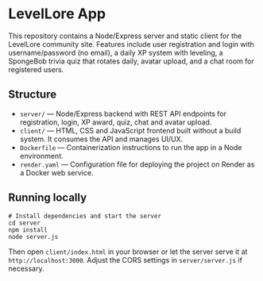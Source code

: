 # LevelLore App

This repository contains a Node/Express server and static client for the LevelLore community site. Features include user registration and login with username/password (no email), a daily XP system with leveling, a SpongeBob trivia quiz that rotates daily, avatar upload, and a chat room for registered users.

## Structure

- `server/` — Node/Express backend with REST API endpoints for registration, login, XP award, quiz, chat and avatar upload.
- `client/` — HTML, CSS and JavaScript frontend built without a build system. It consumes the API and manages UI/UX.
- `Dockerfile` — Containerization instructions to run the app in a Node environment.
- `render.yaml` — Configuration file for deploying the project on Render as a Docker web service.

## Running locally

```
# Install dependencies and start the server
cd server
npm install
node server.js
```

Then open `client/index.html` in your browser or let the server serve it at `http://localhost:3000`. Adjust the CORS settings in `server/server.js` if necessary.
